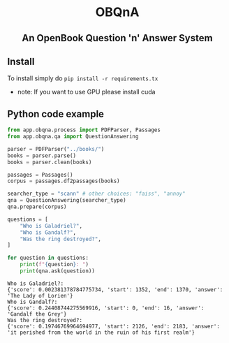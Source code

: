 <h1 align="center">
    <p>OBQnA</p>
</h1>
<h2 align="center">
    <p>An OpenBook Question 'n' Answer System</p>
</h2>

Install
-------
To install simply do ``pip install -r requirements.tx``

* note: If you want to use GPU please install cuda

<p>

Python code example
-------------------
<p>

``` python
from app.obqna.process import PDFParser, Passages
from app.obqna.qa import QuestionAnswering

parser = PDFParser("../books/")
books = parser.parse()
books = parser.clean(books)

passages = Passages()
corpus = passages.df2passages(books)

searcher_type = "scann" # other choices: "faiss", "annoy"
qna = QuestionAnswering(searcher_type)
qna.prepare(corpus)

questions = [
    "Who is Galadriel?",
    "Who is Gandalf?",
    "Was the ring destroyed?",
]

for question in questions:
    print(f"{question}: ")
    print(qna.ask(question))

  ```

```
Who is Galadriel?: 
{'score': 0.002381378784775734, 'start': 1352, 'end': 1370, 'answer': 'The Lady of Lorien'}
Who is Gandalf?: 
{'score': 0.24408744275569916, 'start': 0, 'end': 16, 'answer': 'Gandalf the Grey'}
Was the ring destroyed?: 
{'score': 0.19746769964694977, 'start': 2126, 'end': 2183, 'answer': 'it perished from the world in the ruin of his first realm'}
```
